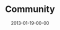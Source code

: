 ---
layout: message
category: message
series: "Saints & Scoundrels"
title: "Community"
date: 2013-01-19-00-00
message_id: 764
---